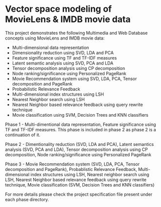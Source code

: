 # Vector space modeling of MovieLens & IMDB movie data

This project demonstrates the following Multimedia and Web Database concepts using MovieLens and IMDB movie data:

- Multi-dimensional data representation
- Dimensionality reduction using SVD, LDA and PCA
- Feature significance using TF and TF-IDF measures
- Latent semantic analysis using SVD, PCA and LDA
- Tensor decomposition analysis using CP decomposition
- Node ranking/significance using Personalized PageRank
- Movie Recommendation system using SVD, LDA, PCA, Tensor decomposition and PageRank
- Probabilistic Relevance Feedback
- Multi-dimensional index structures using LSH
- Nearest Neighbor search using LSH
- Nearest Neighbor based relevance feedback using query rewrite technique
- Movie classification using SVM, Decision Trees and KNN classifiers

Phase 1 - Multi-dimentional data representation, Feature significance using TF and TF-IDF measures. This phase is included in phase 2 as phase 2 is a continuation of it.

Phase 2 - Dimentionality reduction (SVD, LDA and PCA), Latent semantics analysis (SVD, PCA and LDA), Tensor decomposition analysis using CP decomposition, Node ranking/significance using Personalized PageRank

Phase 3 - Movie Recommendation system (SVD, LDA, PCA, Tensor decomposition and PageRank), Probablistic Relevance Feedback, Multi-dimensional index structures using LSH, Nearest neighbor search using LSH, Nearest Neighbor based relevance feedback using query rewrite technique, Movie classification (SVM, Decision Trees and KNN classifiers)

For more details please check the project specification file present under each phase directory.
